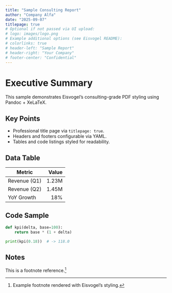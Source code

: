 ```yaml
---
title: "Sample Consulting Report"
author: "Company Alfa"
date: "2025-09-07"
titlepage: true
# Optional if not passed via UI upload:
# logo: images/logo.png
# Example additional options (see Eisvogel README):
# colorlinks: true
# header-left: "Sample Report"
# header-right: "Your Company"
# footer-center: "Confidential"
---
```


# Executive Summary

This sample demonstrates Eisvogel’s consulting-grade PDF styling using Pandoc + XeLaTeX.

## Key Points
- Professional title page via `titlepage: true`.
- Headers and footers configurable via YAML.
- Tables and code listings styled for readability.

## Data Table

| Metric        | Value |
|---------------|------:|
| Revenue (Q1)  | 1.23M |
| Revenue (Q2)  | 1.45M |
| YoY Growth    |  18%  |

## Code Sample

```python
def kpi(delta, base=100):
    return base * (1 + delta)

print(kpi(0.18))  # -> 118.0
```

## Notes

This is a footnote reference.[^1]

[^1]: Example footnote rendered with Eisvogel’s styling.

